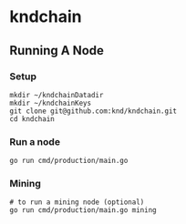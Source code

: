 # kndchain

## Running A Node

### Setup

```
mkdir ~/kndchainDatadir
mkdir ~/kndchainKeys
git clone git@github.com:knd/kndchain.git
cd kndchain
```

### Run a node

```
go run cmd/production/main.go
```

### Mining

```
# to run a mining node (optional)
go run cmd/production/main.go mining
```
